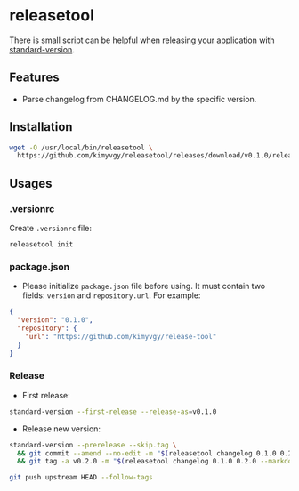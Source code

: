 # releasetool

There is small script can be helpful when releasing your application with [standard-version](https://github.com/conventional-changelog/standard-version).

## Features

- Parse changelog from CHANGELOG.md by the specific version.

## Installation

```bash
wget -O /usr/local/bin/releasetool \
  https://github.com/kimyvgy/releasetool/releases/download/v0.1.0/releasetool-v0.1.0
```

## Usages

### .versionrc

Create `.versionrc` file:

```
releasetool init
```

### package.json

- Please initialize `package.json` file before using.
It must contain two fields: `version` and `repository.url`. For example:
```json
{
  "version": "0.1.0",
  "repository": {
    "url": "https://github.com/kimyvgy/release-tool"
  }
}
```

### Release

- First release:
```bash
standard-version --first-release --release-as=v0.1.0
```

- Release new version:
```bash
standard-version --prerelease --skip.tag \
  && git commit --amend --no-edit -m "$(releasetool changelog 0.1.0 0.2.0)" \
  && git tag -a v0.2.0 -m "$(releasetool changelog 0.1.0 0.2.0 --markdown)"

git push upstream HEAD --follow-tags
```
